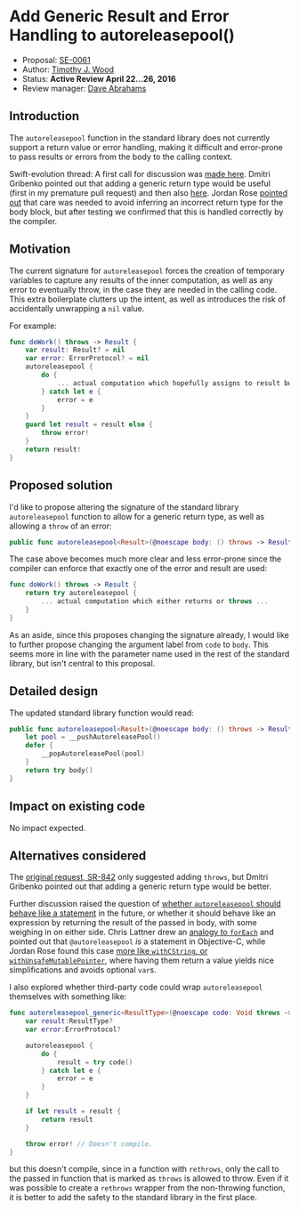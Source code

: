 # Add Generic Result and Error Handling to autoreleasepool()

* Proposal: [SE-0061](0061-autoreleasepool-signature.md)
* Author: [Timothy J. Wood](https://github.com/tjw)
* Status: **Active Review April 22...26, 2016**
* Review manager: [Dave Abrahams](http://github.com/dabrahams)

## Introduction

The `autoreleasepool` function in the standard library does not currently
support a return value or error handling, making it difficult and error-prone
to pass results or errors from the body to the calling context.

Swift-evolution thread: A first call for discussion was
[made here](https://lists.swift.org/pipermail/swift-evolution/Week-of-Mon-20160314/013054.html).
Dmitri Gribenko pointed out that adding a generic return type would be useful
(first in my premature pull request) and then also [here](https://lists.swift.org/pipermail/swift-evolution/Week-of-Mon-20160321/013059.html).
Jordan Rose [pointed out](https://lists.swift.org/pipermail/swift-evolution/Week-of-Mon-20160321/013077.html)
that care was needed to avoid inferring an incorrect return type for the body
block, but after testing we confirmed that this is handled correctly by
the compiler.

## Motivation

The current signature for `autoreleasepool` forces the creation of temporary
variables to capture any results of the inner computation, as well as any error
to eventually throw, in the case they are needed in the calling code. This extra
boilerplate clutters up the intent, as well as introduces the risk of
accidentally unwrapping a `nil` value.

For example:

```swift
func doWork() throws -> Result {
    var result: Result? = nil
    var error: ErrorProtocol? = nil
    autoreleasepool {
        do {
            ... actual computation which hopefully assigns to result but might not ...
        } catch let e {
            error = e
        }
    }
    guard let result = result else {
        throw error!
    }
    return result!
}
```

## Proposed solution

I'd like to propose altering the signature of the standard library
`autoreleasepool` function to allow for a generic return type, as well as
allowing a `throw` of an error:

```swift
public func autoreleasepool<Result>(@noescape body: () throws -> Result) rethrows -> Result
```

The case above becomes much more clear and less error-prone since the compiler
can enforce that exactly one of the error and result are used:

```swift
func doWork() throws -> Result {
    return try autoreleasepool {
        ... actual computation which either returns or throws ...
    }
}
```

As an aside, since this proposes changing the signature already, I would like
to further propose changing the argument label from `code` to `body`. This seems
more in line with the parameter name used in the rest of the standard library,
but isn't central to this proposal.

## Detailed design

The updated standard library function would read:

```swift
public func autoreleasepool<Result>(@noescape body: () throws -> Result) rethrows -> Result {
    let pool = __pushAutoreleasePool()
    defer {
        __popAutoreleasePool(pool)
    }
    return try body()
}
```

## Impact on existing code

No impact expected.

## Alternatives considered

The [original request, SR-842](https://bugs.swift.org/browse/SR-842) only
suggested adding `throws`, but Dmitri Gribenko pointed out that adding a generic
return type would be better.

Further discussion raised the question of [whether `autoreleasepool` should
behave like a statement](https://lists.swift.org/pipermail/swift-evolution/Week-of-Mon-20160328/013697.html)
in the future, or whether it should behave like an expression by returning the
result of the passed in body, with some weighing in on either side.
Chris Lattner drew an [analogy to `forEach`](https://lists.swift.org/pipermail/swift-evolution/Week-of-Mon-20160328/013697.html)
and pointed out that `@autoreleasepool` *is* a statement in Objective-C, while
Jordan Rose found this case [more like `withCString`, or
`withUnsafeMutablePointer`](https://lists.swift.org/pipermail/swift-evolution/Week-of-Mon-20160328/013698.html),
where having them return a value yields nice simplifications and avoids optional
`var`s.

I also explored whether third-party code could wrap `autoreleasepool` themselves
with something like:

```swift
func autoreleasepool_generic<ResultType>(@noescape code: Void throws -> ResultType) rethrows -> ResultType {
    var result:ResultType?
    var error:ErrorProtocol?

    autoreleasepool {
        do {
            result = try code()
        } catch let e {
            error = e
        }
    }

    if let result = result {
        return result
    }

    throw error! // Doesn't compile.
}
```
  
but this doesn't compile, since in a function with `rethrows`, only the call to
the passed in function that is marked as `throws` is allowed to throw.
Even if it was possible to create a `rethrows` wrapper from the non-throwing
function, it is better to add the safety to the standard library in the
first place.
